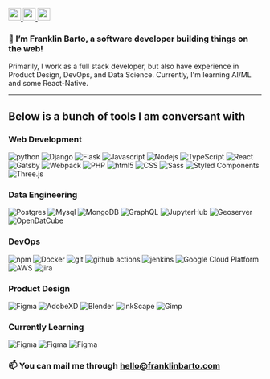 <p>
    <a href="https://franklinbarto.com">
        <img src="https://img.shields.io/badge/franklinbarto.com-%230A0A0A.svg?&style=for-the-badge&logo=franklinbarto&logoColor=white" height=25>
    </a>
    <a href="https://twitter.com/franklinkbarto">
        <img src="https://img.shields.io/badge/twitter-%231DA1F2.svg?&style=for-the-badge&logo=twitterlogoColor=white" height=25>
    </a> 
    <a href="https://www.linkedin.com/in/frankbarto/">
        <img src="https://img.shields.io/badge/linkedin-%230077B5.svg?&style=for-the-badge&logo=linkedin&logoColor=white" height=25>
    </a>
</p>

### 👋  I’m Franklin Barto, a software developer building things on the web!

Primarily, I work as a full stack developer, but also have experience in Product Design, DevOps, and Data Science. 
Currently, I'm learning AI/ML and some React-Native.

---

## Below is a bunch of tools I am conversant with

### Web Development
<p>
  <img alt="python" src="https://img.shields.io/badge/-Python-4584b6?style=flat-square&logo=Python&logoColor=white" />
  <img alt="Django" src="https://img.shields.io/badge/-Django-4584b6?style=flat-square&logo=Django&logoColor=white" />
  <img alt="Flask" src="https://img.shields.io/badge/-Flask-45b8d8?style=flat-square&logo=Flask&logoColor=white" />
  <img alt="Javascript" src="https://img.shields.io/badge/-Javascript-f7df1e?style=flat-square&logo=Javascript&logoColor=white" />
  <img alt="Nodejs" src="https://img.shields.io/badge/-Nodejs-43853d?style=flat-square&logo=Node.js&logoColor=white" />
  <img alt="TypeScript" src="https://img.shields.io/badge/-TypeScript-007ACC?style=flat-square&logo=typescript&logoColor=white" />
  <img alt="React" src="https://img.shields.io/badge/-React-45b8d8?style=flat-square&logo=react&logoColor=white" />
  <img alt="Gatsby" src="https://img.shields.io/badge/-Gatsby-45b8d8?style=flat-square&logo=Gatsby&logoColor=white" />
  <img alt="Webpack" src="https://img.shields.io/badge/-Webpack-8DD6F9?style=flat-square&logo=webpack&logoColor=white" /> 
  <img alt="PHP" src="https://img.shields.io/badge/-PHP-8892be?style=flat-square&logo=php&logoColor=white" />
  <img alt="html5" src="https://img.shields.io/badge/-HTML5-E34F26?style=flat-square&logo=html5&logoColor=white" />
  <img alt="CSS" src="https://img.shields.io/badge/-CSS-E34F26?style=flat-square&logo=Css&logoColor=white" />
  <img alt="Sass" src="https://img.shields.io/badge/-Sass-CC6699?style=flat-square&logo=sass&logoColor=white" />
  <img alt="Styled Components" src="https://img.shields.io/badge/-Styled_Components-db7092?style=flat-square&logo=styled-components&logoColor=white" />
  <img alt="Three.js" src="https://img.shields.io/badge/-Three.js-000000?style=flat-square&logo=three.js&logoColor=white" />
</p>

### Data Engineering
<p>
  <img alt="Postgres" src="https://img.shields.io/badge/-Postgres-13aa52?style=flat-square&logo=postgresql&logoColor=white" />
  <img alt="Mysql" src="https://img.shields.io/badge/-MySql-13aa52?style=flat-square&logo=MySql&logoColor=white" />
  <img alt="MongoDB" src="https://img.shields.io/badge/-MongoDB-13aa52?style=flat-square&logo=mongodb&logoColor=white" />
  <img alt="GraphQL" src="https://img.shields.io/badge/-GraphQL-E10098?style=flat-square&logo=graphql&logoColor=white" />
  <img alt="JupyterHub" src="https://img.shields.io/badge/-JupyterHub-F37726?style=flat-square&logo=jupyter&logoColor=white" />
  <img alt="Geoserver" src="https://img.shields.io/badge/-GeoServer-008BC0?style=flat-square&logo=geoserver&logoColor=white" />
  <img alt="OpenDatCube" src="https://img.shields.io/badge/-OpenDataCube-8DABD5?style=flat-square&logo=cube&logoColor=white" />
</p>

### DevOps
<p>
  <img alt="npm" src="https://img.shields.io/badge/-NPM-CB3837?style=flat-square&logo=npm&logoColor=white" />
  <img alt="Docker" src="https://img.shields.io/badge/-Docker-46a2f1?style=flat-square&logo=docker&logoColor=white" />
  <img alt="git" src="https://img.shields.io/badge/-Git-F05032?style=flat-square&logo=git&logoColor=white" />
  <img alt="github actions" src="https://img.shields.io/badge/-Github_Actions-2088FF?style=flat-square&logo=github-actions&logoColor=white" />
  <img alt="jenkins" src="https://img.shields.io/badge/-jenkins-CB3837?style=flat-square&logo=jenkins&logoColor=white" />
  <img alt="Google Cloud Platform" src="https://img.shields.io/badge/-Google_Cloud_Platform-1a73e8?style=flat-square&logo=google-cloud&logoColor=white" />
  <img alt="AWS" src="https://img.shields.io/badge/-AWS-ff9900?style=flat-square&logo=amazon&logoColor=white" />
  <img alt="jira" src="https://img.shields.io/badge/-jira-CB3837?style=flat-square&logo=jira&logoColor=white" />
</p>

### Product Design
<p>
  <img alt="Figma" src="https://img.shields.io/badge/-Figma-000000?style=flat-square&logo=Figma&logoColor=white" />
  <img alt="AdobeXD" src="https://img.shields.io/badge/-AdobeXD-ff0000?style=flat-square&logo=AdobeXD&logoColor=white" />
  <img alt="Blender" src="https://img.shields.io/badge/-Blender-e37200?style=flat-square&logo=Blender&logoColor=white" />
  <img alt="InkScape" src="https://img.shields.io/badge/-Inkscape-6642bc?style=flat-square&logo=Inkscape&logoColor=white" />
  <img alt="Gimp" src="https://img.shields.io/badge/-Gimp-45b8d8?style=flat-square&logo=Gimp&logoColor=white" />
</p>


### Currently Learning
<p>
  <img alt="Figma" src="https://img.shields.io/badge/-TensorFlow-F78900?style=flat-square&logo=tensorflow&logoColor=white" />
  <img alt="Figma" src="https://img.shields.io/badge/-PyTorch-E74A2B?style=flat-square&logo=pytorch&logoColor=white" />
  <img alt="Figma" src="https://img.shields.io/badge/-Kubernetes-316BDD?style=flat-square&logo=kubernetes&logoColor=white" />
</p>

<h3> 📫 You can mail me through <a href="mailto:hello@franklinbarto.com">hello@franklinbarto.com</a>
